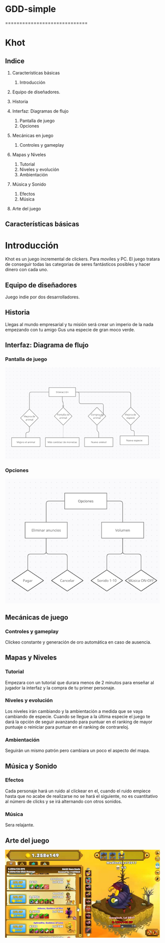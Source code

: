 # GDD-simple
=============================
# Khot

## Indice


1. Características básicas
   1. Introducción

2. Equipo de diseñadores.

3. Historia
 
4. Interfaz: Diagramas de flujo
   1. Pantalla de juego
   2. Opciones
 
5. Mecánicas en juego
   1. Controles y gameplay
   
6. Mapas y Niveles
   1.  Tutorial
   2.  Niveles y evolución
   3.  Ambientación

7. Música y Sonido
   1. Efectos
   2. Música

8. Arte del juego 

## Características básicas

# Introducción

Khot es un juego incremental de clickers. Para moviles y PC. El juego tratara de conseguir todas las categorias de seres fantásticos posibles y hacer dinero con cada uno.

## Equipo de diseñadores

Juego indie por dos desarrolladores.

## Historia

Llegas al mundo empresarial y tu misión será crear un imperio de la nada empezando con tu amigo Gus una especie de gran moco verde.

## Interfaz: Diagrama de flujo

### Pantalla de juego
<img src = https://github.com/AlbertoGarciaMiguelez/GDD-simple/blob/main/img/rapido.PNG>

### Opciones
<img src = https://github.com/AlbertoGarciaMiguelez/GDD-simple/blob/main/img/opciones.PNG>

## Mecánicas de juego

### Controles y gameplay

Clickeo constante y generación de oro automática en caso de ausencia.

## Mapas y Niveles

###  Tutorial

Empezara con un tutorial que durara menos de 2 minutos para enseñar al jugador la interfaz y la compra de tu primer personaje.

###  Niveles y evolución

Los niveles irán cambiando y la ambientación a medida que se vaya cambiando de especie. Cuando se llegue a la última especie el juego te dará la opción de seguir avanzando para puntuar en el ranking de mayor puntuaje o reiniciar para puntuar en el ranking de contrareloj.

### Ambientación

Seguirán un mismo patrón  pero cambiara un poco el aspecto del mapa.

## Música y Sonido

### Efectos

Cada personaje hará un ruido al clickear en el, cuando el ruido empiece hasta que no acabe de realizarse no se hará el siguiente, no es cuantitativo al número de clicks y se irá alternando con otros sonidos.

### Música

Sera relajante.

## Arte del juego

<img src = https://github.com/AlbertoGarciaMiguelez/GDD-simple/blob/main/img/click.jpg>

